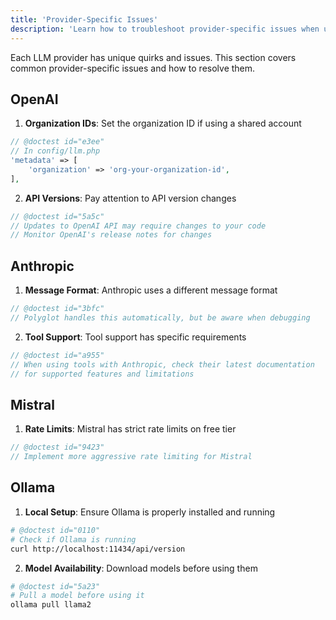```yaml
---
title: 'Provider-Specific Issues'
description: 'Learn how to troubleshoot provider-specific issues when using Polyglot.'
---
```


Each LLM provider has unique quirks and issues. This section covers common provider-specific issues and how to resolve them.


## OpenAI

1. **Organization IDs**: Set the organization ID if using a shared account
```php
// @doctest id="e3ee"
// In config/llm.php
'metadata' => [
    'organization' => 'org-your-organization-id',
],
```

2. **API Versions**: Pay attention to API version changes
```php
// @doctest id="5a5c"
// Updates to OpenAI API may require changes to your code
// Monitor OpenAI's release notes for changes
```

## Anthropic

1. **Message Format**: Anthropic uses a different message format
```php
// @doctest id="3bfc"
// Polyglot handles this automatically, but be aware when debugging
```

2. **Tool Support**: Tool support has specific requirements
```php
// @doctest id="a955"
// When using tools with Anthropic, check their latest documentation
// for supported features and limitations
```

## Mistral

1. **Rate Limits**: Mistral has strict rate limits on free tier
```php
// @doctest id="9423"
// Implement more aggressive rate limiting for Mistral
```


## Ollama

1. **Local Setup**: Ensure Ollama is properly installed and running
```bash
# @doctest id="0110"
# Check if Ollama is running
curl http://localhost:11434/api/version
```

2. **Model Availability**: Download models before using them
```bash
# @doctest id="5a23"
# Pull a model before using it
ollama pull llama2
```
